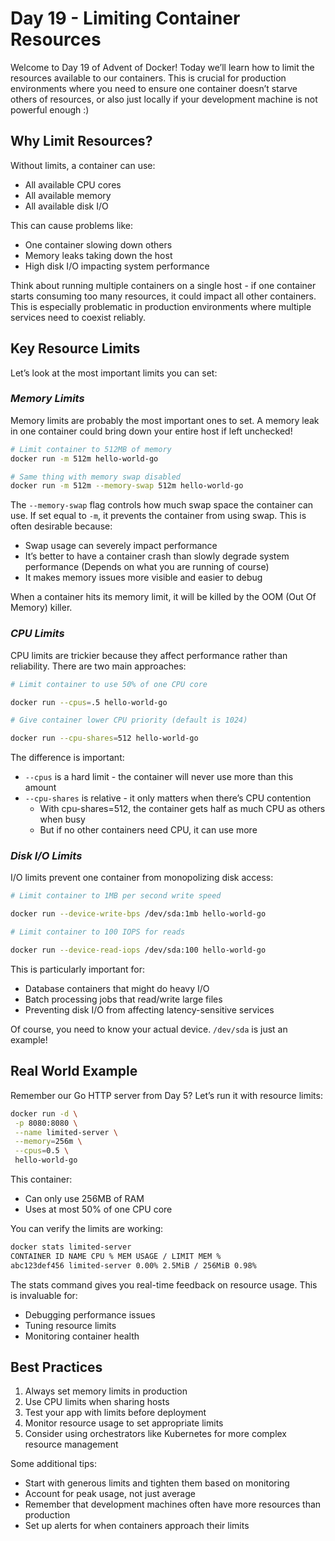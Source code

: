 # Day 19 - Limiting Container Resources

Welcome to Day 19 of Advent of Docker! Today we’ll learn how to limit the resources available to our containers. This is crucial for production environments where you need to ensure one container doesn’t starve others of resources, or also just locally if your development machine is not powerful enough :)

## Why Limit Resources?

Without limits, a container can use:

- All available CPU cores
- All available memory
- All available disk I/O

This can cause problems like:

- One container slowing down others
- Memory leaks taking down the host
- High disk I/O impacting system performance

Think about running multiple containers on a single host - if one container starts consuming too many resources, it could impact all other containers. This is especially problematic in production environments where multiple services need to coexist reliably.

## Key Resource Limits

Let’s look at the most important limits you can set:

### _Memory Limits_

Memory limits are probably the most important ones to set. A memory leak in one container could bring down your entire host if left unchecked!

```bash
# Limit container to 512MB of memory
docker run -m 512m hello-world-go

# Same thing with memory swap disabled
docker run -m 512m --memory-swap 512m hello-world-go


```

The `--memory-swap` flag controls how much swap space the container can use. If set equal to `-m`, it prevents the container from using swap. This is often desirable because:

- Swap usage can severely impact performance
- It’s better to have a container crash than slowly degrade system performance (Depends on what you are running of course)
- It makes memory issues more visible and easier to debug

When a container hits its memory limit, it will be killed by the OOM (Out Of Memory) killer.

### _CPU Limits_

CPU limits are trickier because they affect performance rather than reliability. There are two main approaches:

```bash
# Limit container to use 50% of one CPU core

docker run --cpus=.5 hello-world-go

# Give container lower CPU priority (default is 1024)

docker run --cpu-shares=512 hello-world-go

```

The difference is important:

- `--cpus` is a hard limit - the container will never use more than this amount
- `--cpu-shares` is relative - it only matters when there’s CPU contention
  - With cpu-shares=512, the container gets half as much CPU as others when busy
  - But if no other containers need CPU, it can use more

### _Disk I/O Limits_

I/O limits prevent one container from monopolizing disk access:

```bash
# Limit container to 1MB per second write speed

docker run --device-write-bps /dev/sda:1mb hello-world-go

# Limit container to 100 IOPS for reads

docker run --device-read-iops /dev/sda:100 hello-world-go

```

This is particularly important for:

- Database containers that might do heavy I/O
- Batch processing jobs that read/write large files
- Preventing disk I/O from affecting latency-sensitive services

Of course, you need to know your actual device. `/dev/sda` is just an example!

## Real World Example

Remember our Go HTTP server from Day 5? Let’s run it with resource limits:

```bash
docker run -d \
 -p 8080:8080 \
 --name limited-server \
 --memory=256m \
 --cpus=0.5 \
 hello-world-go

```

This container:

- Can only use 256MB of RAM
- Uses at most 50% of one CPU core

You can verify the limits are working:

```bash
docker stats limited-server
CONTAINER ID NAME CPU % MEM USAGE / LIMIT MEM %
abc123def456 limited-server 0.00% 2.5MiB / 256MiB 0.98%

```

The stats command gives you real-time feedback on resource usage. This is invaluable for:

- Debugging performance issues
- Tuning resource limits
- Monitoring container health

## Best Practices

1. Always set memory limits in production
2. Use CPU limits when sharing hosts
3. Test your app with limits before deployment
4. Monitor resource usage to set appropriate limits
5. Consider using orchestrators like Kubernetes for more complex resource management

Some additional tips:

- Start with generous limits and tighten them based on monitoring
- Account for peak usage, not just average
- Remember that development machines often have more resources than production
- Set up alerts for when containers approach their limits
